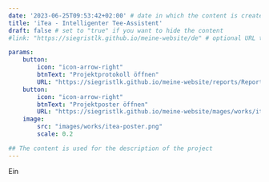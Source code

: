 ```yaml
---
date: '2023-06-25T09:53:42+02:00' # date in which the content is created - defaults to "today"
title: 'iTea - Intelligenter Tee-Assistent'
draft: false # set to "true" if you want to hide the content 
#link: "https://siegristlk.github.io/meine-website/de" # optional URL to link the logo to

params:
    button:
        icon: "icon-arrow-right"
        btnText: "Projektprotokoll öffnen"
        URL: "https://siegristlk.github.io/meine-website/reports/Report-Group8-ITea.pdf"
    button:
        icon: "icon-arrow-right"
        btnText: "Projektposter öffnen"
        URL: "https://siegristlk.github.io/meine-website/mages/works/itea-poster.png"
    image:
        src: "images/works/itea-poster.png"
        scale: 0.2

## The content is used for the description of the project
---
```


Ein